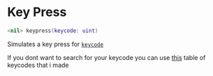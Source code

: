 # Key Press
```lua
<nil> keypress(keycode: uint)
```
Simulates a key press for [`keycode`](https://docs.microsoft.com/en-us/windows/win32/inputdev/virtual-key-codes)

If you dont want to search for your keycode you can use [this](https://raw.githubusercontent.com/hdeviscute/hdeviscute.github.io/main/KeyCodes.json) table of keycodes that i made